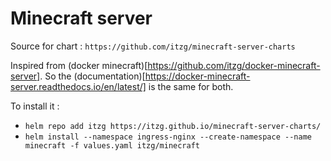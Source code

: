 # Minecraft server
Source for chart : `https://github.com/itzg/minecraft-server-charts`

Inspired from (docker minecraft)[https://github.com/itzg/docker-minecraft-server].
So the (documentation)[https://docker-minecraft-server.readthedocs.io/en/latest/] is the same for both.

To install it :
- `helm repo add itzg https://itzg.github.io/minecraft-server-charts/`
- `helm install --namespace ingress-nginx --create-namespace --name minecraft -f values.yaml itzg/minecraft`